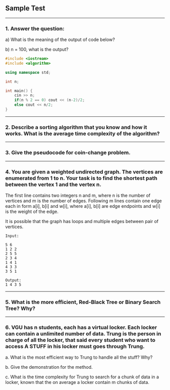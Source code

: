 ## Sample Test 

---
### 1. Answer the question:

a) What is the meaning of the output of code below?

b) n = 100, what is the output?

```cpp
#include <iostream>
#include <algorithm>

using namespace std;

int n;

int main() {
    cin >> n;
    if(n % 2 == 0) cout << (n-2)/2;
    else cout << n/2; 
}
```

---

### 2. Describe a sorting algorithm that you know and how it works. What is the average time complexity of the algorithm?

---

### 3. Give the pseudocode for coin-change problem.


--- 
### 4. You are given a weighted undirected graph. The vertices are enumerated from 1 to n. Your task is to find the shortest path between the vertex 1 and the vertex n.

The first line contains two integers n and m, where n is the number of vertices and m is the number of edges. Following m lines contain one edge each in form a[i], b[i] and w[i], where a[i], b[i] are edge endpoints and w[i] is the weight of the edge.

It is possible that the graph has loops and multiple edges between pair of vertices.

```
Input:

5 6
1 2 2
2 5 5
2 3 4
1 4 1
4 3 3
3 5 1

Output: 
1 4 3 5 
```

---
### 5. What is the more efficient, Red-Black Tree or Binary Search Tree? Why?


---
### 6. VGU has n students, each has a virtual locker. Each locker can contain a unlimited number of data. Trung is the person in charge of all the locker, that said every student who want to access A STUFF in his locker must goes through Trung. 
a. What is the most efficient way to Trung to handle all the stuff? Why?

b. Give the demonstration for the method.

c. What is the time complexity for Trung to search for a chunk of data in a locker, known that the on average a locker contain m chunks of data.